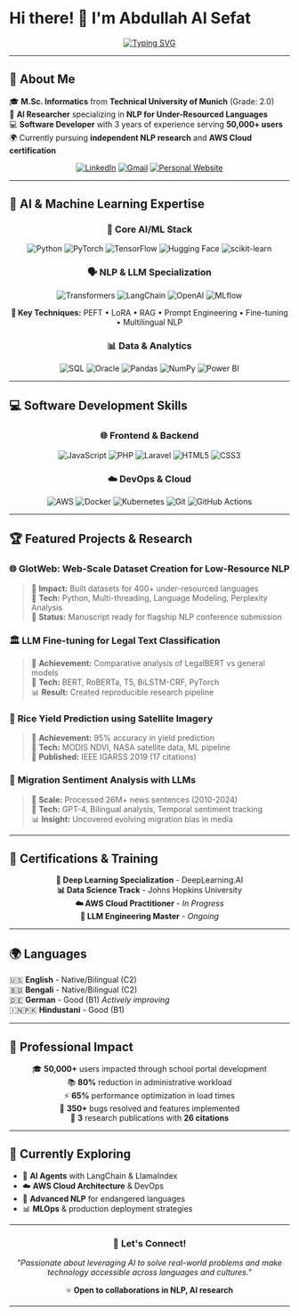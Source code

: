# Hi there! 👋 I'm Abdullah Al Sefat

<div align="center">
  
[![Typing SVG](https://readme-typing-svg.herokuapp.com?font=Fira+Code&weight=500&size=28&pause=1000&color=2E8B57&center=true&vCenter=true&width=600&lines=NLP+%26+AI+Researcher;Software+Developer;Cloud+Computing+Enthusiast;LLM+Engineer)](https://git.io/typing-svg)

</div>

---

## 🚀 About Me

🎓 **M.Sc. Informatics** from **Technical University of Munich** (Grade: 2.0)  
🔬 **AI Researcher** specializing in **NLP for Under-Resourced Languages**  
💻 **Software Developer** with 3 years of experience serving **50,000+ users**  
🌍 Currently pursuing **independent NLP research** and **AWS Cloud certification**

<div align="center">

[![LinkedIn](https://img.shields.io/badge/LinkedIn-0077B5?style=for-the-badge&logo=linkedin&logoColor=white)](https://linkedin.com/in/abdullah-al-sefat-a74733196)
[![Gmail](https://img.shields.io/badge/Gmail-D14836?style=for-the-badge&logo=gmail&logoColor=white)](mailto:abd.al.sefat@gmail.com)
[![Personal Website](https://img.shields.io/badge/Portfolio-FF5722?style=for-the-badge&logo=google-chrome&logoColor=white)](https://chaosefat.github.io/Resume/)

</div>

---

## 🤖 AI & Machine Learning Expertise

<div align="center">

### 🧠 **Core AI/ML Stack**

![Python](https://img.shields.io/badge/Python-3776AB?style=for-the-badge&logo=python&logoColor=white)
![PyTorch](https://img.shields.io/badge/PyTorch-EE4C2C?style=for-the-badge&logo=pytorch&logoColor=white)
![TensorFlow](https://img.shields.io/badge/TensorFlow-FF6F00?style=for-the-badge&logo=tensorflow&logoColor=white)
![Hugging Face](https://img.shields.io/badge/🤗%20Hugging%20Face-FFD21E?style=for-the-badge&logoColor=black)
![scikit-learn](https://img.shields.io/badge/scikit--learn-F7931E?style=for-the-badge&logo=scikit-learn&logoColor=white)

### 🗣️ **NLP & LLM Specialization**

![Transformers](https://img.shields.io/badge/🤖%20Transformers-FF6B6B?style=for-the-badge&logoColor=white)
![LangChain](https://img.shields.io/badge/🦜%20LangChain-1C3A3A?style=for-the-badge&logoColor=white)
![OpenAI](https://img.shields.io/badge/OpenAI-412991?style=for-the-badge&logo=openai&logoColor=white)
![MLflow](https://img.shields.io/badge/MLflow-0194E2?style=for-the-badge&logo=mlflow&logoColor=white)

**🎯 Key Techniques:** PEFT • LoRA • RAG • Prompt Engineering • Fine-tuning • Multilingual NLP

### 📊 **Data & Analytics**

![SQL](https://img.shields.io/badge/SQL-4479A1?style=for-the-badge&logo=mysql&logoColor=white)
![Oracle](https://img.shields.io/badge/Oracle-F80000?style=for-the-badge&logo=oracle&logoColor=white)
![Pandas](https://img.shields.io/badge/Pandas-150458?style=for-the-badge&logo=pandas&logoColor=white)
![NumPy](https://img.shields.io/badge/NumPy-013243?style=for-the-badge&logo=numpy&logoColor=white)
![Power BI](https://img.shields.io/badge/Power%20BI-F2C811?style=for-the-badge&logo=powerbi&logoColor=black)

</div>

---

## 💻 Software Development Skills

<div align="center">

### 🌐 **Frontend & Backend**

![JavaScript](https://img.shields.io/badge/JavaScript-F7DF1E?style=for-the-badge&logo=javascript&logoColor=black)
![PHP](https://img.shields.io/badge/PHP-777BB4?style=for-the-badge&logo=php&logoColor=white)
![Laravel](https://img.shields.io/badge/Laravel-FF2D20?style=for-the-badge&logo=laravel&logoColor=white)
![HTML5](https://img.shields.io/badge/HTML5-E34F26?style=for-the-badge&logo=html5&logoColor=white)
![CSS3](https://img.shields.io/badge/CSS3-1572B6?style=for-the-badge&logo=css3&logoColor=white)

### ☁️ **DevOps & Cloud**

![AWS](https://img.shields.io/badge/AWS-232F3E?style=for-the-badge&logo=amazonaws&logoColor=white)
![Docker](https://img.shields.io/badge/Docker-2496ED?style=for-the-badge&logo=docker&logoColor=white)
![Kubernetes](https://img.shields.io/badge/Kubernetes-326CE5?style=for-the-badge&logo=kubernetes&logoColor=white)
![Git](https://img.shields.io/badge/Git-F05032?style=for-the-badge&logo=git&logoColor=white)
![GitHub Actions](https://img.shields.io/badge/GitHub%20Actions-2088FF?style=for-the-badge&logo=github-actions&logoColor=white)

</div>

---

## 🏆 Featured Projects & Research

### 🌐 **GlotWeb: Web-Scale Dataset Creation for Low-Resource NLP**
> 🎯 **Impact:** Built datasets for 400+ under-resourced languages  
> 🔧 **Tech:** Python, Multi-threading, Language Modeling, Perplexity Analysis  
> 📄 **Status:** Manuscript ready for flagship NLP conference submission

### 🏛️ **LLM Fine-tuning for Legal Text Classification**
> 🎯 **Achievement:** Comparative analysis of LegalBERT vs general models  
> 🔧 **Tech:** BERT, RoBERTa, T5, BiLSTM-CRF, PyTorch  
> 📊 **Result:** Created reproducible research pipeline

### 🌾 **Rice Yield Prediction using Satellite Imagery**
> 🎯 **Achievement:** 95% accuracy in yield prediction  
> 🔧 **Tech:** MODIS NDVI, NASA satellite data, ML pipeline  
> 📖 **Published:** IEEE IGARSS 2019 (17 citations)

### 📰 **Migration Sentiment Analysis with LLMs**
> 🎯 **Scale:** Processed 26M+ news sentences (2010-2024)  
> 🔧 **Tech:** GPT-4, Bilingual analysis, Temporal sentiment tracking  
> 📊 **Insight:** Uncovered evolving migration bias in media

---

## 🏅 Certifications & Training

<div align="center">

**🧠 Deep Learning Specialization** - DeepLearning.AI  
**📊 Data Science Track** - Johns Hopkins University  
**☁️ AWS Cloud Practitioner** - *In Progress*  
**🤖 LLM Engineering Master** - *Ongoing*

</div>

---

## 🌍 Languages

🇺🇸 **English** - Native/Bilingual (C2)  
🇧🇩 **Bengali** - Native/Bilingual (C2)  
🇩🇪 **German** - Good (B1) *Actively improving*  
🇮🇳🇵🇰 **Hindustani** - Good (B1)

---

## 💼 Professional Impact

<div align="center">

🎓 **50,000+** users impacted through school portal development  
📚 **80%** reduction in administrative workload  
⚡ **65%** performance optimization in load times  
🐛 **350+** bugs resolved and features implemented  
📄 **3** research publications with **26 citations**

</div>

---

## 🔮 Currently Exploring

- 🤖 **AI Agents** with LangChain & LlamaIndex
- ☁️ **AWS Cloud Architecture** & DevOps
- 🧠 **Advanced NLP** for endangered languages
- 📊 **MLOps** & production deployment strategies

---

<div align="center">

### 💬 Let's Connect!

*"Passionate about leveraging AI to solve real-world problems and make technology accessible across languages and cultures."*

⭐ **Open to collaborations in NLP, AI research**

</div>

---

